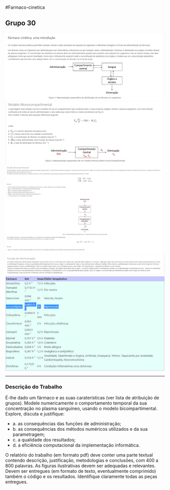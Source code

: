 #Farmaco-cinetica

## Grupo 30

![Image of Yaktocat](images/introducao.PNG)
![Image of Yaktocat](images/modelo-monocompartimental.PNG)
![Image of Yaktocat](images/modelo-bicompartimental.PNG)
![Image of Yaktocat](images/funcao-administracao.PNG)
![Image of Yaktocat](images/farmaco.PNG)

--- 

### Descrição do Trabalho

É-lhe dado um fármaco e as suas caraterísticas (ver lista de atribuição de grupos).
Modele numericamente o comportamento temporal da sua concentração no plasma sanguíneo, usando o modelo bicompartimental.
Explore, discuta e justifique:

* a. as consequências das funções de administração;
* b. as consequências dos métodos numéricos utilizados e da sua parametragem;
* c. a qualidade dos resultados;
* d. a eficiência computacional da implementação informática.

O relatório do trabalho (em formato pdf) deve conter uma parte textual contendo descrição, justificação, metodologias e conclusões, com 400 a 800 palavras.
As figuras ilustrativas devem ser adequadas e relevantes.
Devem ser entregues (em formato de texto, eventualmente comprimido) também o código e os resultados.
Identifique claramente todas as peças entregues.
